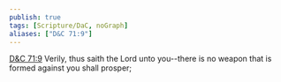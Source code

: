 ```yaml
---
publish: true
tags: [Scripture/DaC, noGraph]
aliases: ["D&C 71:9"]
---
```

[D&C 71:9](https://churchofjesuschrist.org/study/scriptures/dc-testament/dc/71?lang=eng&id=p9#p9) Verily, thus saith the Lord unto you--there is no weapon that is formed against you shall prosper;
